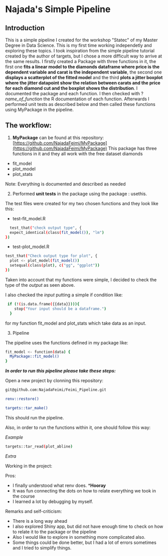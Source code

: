 # Najada's Simple Pipeline
## Introduction
This is a simple pipeline I created for the workshop "Statec" of my Master Degree in Data Science. This is my first time working independetly and exploring these topics. I took inspiration from the simple pipeline tutorial created by the author of targets, but I chose a more difficult way to arrive at the same results. I firstly created a Package with three functions in it, the first one **fits a linear model to the diamonds dataframe where price is the dependent variable and carat is the independent variable**, the second one **displays a scatterplot of the fitted model** and the third **plots a jitter boxplot where the jitter datapoint show the relation between carats and the price for each diamond cut and the boxplot shows the distribution**.
I documented the package and each function. I then checked with ?*name_of_function* the R documentation of each function. Afterwards I performed unit tests as described below and then called these functions using MyPackage in the pipeline.

## The workflow:

1. **MyPackage** can be found at this repository: [https://github.com/NajadaFeimi/MyPackage](https://github.com/NajadaFeimi/MyPackage)
This package has three functions in it and they all work with the free dataset diamonds
* fit_model 
* plot_model 
* plot_stats 

Note: Everything is documented and described as needed

2. Performed **unit tests** in the package using the package : usethis.

The test files were created for my two chosen functions and they look like this:

* test-fit_model.R
```sh
  test_that("check output type", {
  expect_identical(class(fit_model()), "lm")
})

  ```
* test-plot_model.R
```sh
test_that("Check output type for plot", {
  plot <- plot_model(fit_model())
  setequal(class(plot), c("gg", "ggplot"))
})
```
Taken into account that my functions were simple, I decided to check the type of the *output* as seen above. 

I also checked the *input* putting a simple if condition like:
```sh
 if (!(is.data.frame({{data}}))){
    stop("Your input should be a dataframe.")
  }
```
for my function fit_model and plot_stats which take data as an input. 

3. Pipeline

The pipeline uses the functions defined in my package like: 

```sh
fit_model <- function(data) {
  MyPackage::fit_model()
}
```

***In order to run this pipeline please take these steps:***

Open a new project by clonning this repository: 

```sh
git@github.com:NajadaFeimi/Feimi_Pipeline.git
```
```sh
renv::restore()
```

```sh
targets::tar_make()
```

This should run the pipeline.

Also, in order to run the functions within it, one should follow this way: 

*Example*

```sh
targets::tar_read(plot_abline)
```
*Extra*

Working in the project: 

Pros: 
* I finally understood what renv does. ***Hooray**
* It was fun connecting the dots on how to relate everything we took in the course
* I learned a lot by debugging by myself.

Remarks and self-criticism: 
* There is a long way ahead
* I also explored Shiny app, but did not have enough time to check on how to relate it to the package or the pipeline
* Also I would like to explore in something more complicated also.
* Some things could be done better, but I had a lot of errors sometimes and I tried to simplify things.
